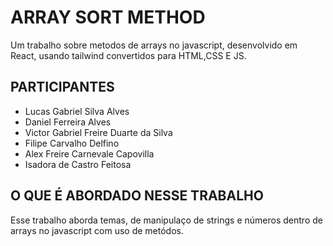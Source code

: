 # ARRAY SORT METHOD

Um trabalho sobre metodos de arrays no javascript, desenvolvido em React, usando tailwind convertidos para HTML,CSS E JS.

## PARTICIPANTES

- Lucas Gabriel Silva Alves
- Daniel Ferreira Alves
- Victor Gabriel Freire Duarte da Silva 
- Filipe Carvalho Delfino
- Alex Freire Carnevale Capovilla
- Isadora de Castro Feitosa

## O QUE É ABORDADO NESSE TRABALHO
Esse trabalho aborda temas, de manipulaço de strings e números dentro de arrays no javascript com uso de metódos.
